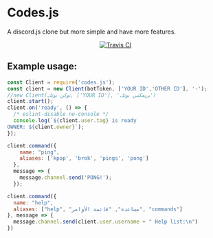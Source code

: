 # Codes.js
A discord.js clone but more simple and have more features.
<div align="center">
<p>
<a href="https://travis-ci.org/codes-server/codes.js"> <img src="https://travis-ci.org/codes-server/codes.js.svg?branch=master" alt="Travis CI" /></a>
</p>
</div>

## Example usage:
```js
const Client = require('codes.js');
const client = new Client(botToken, ['YOUR ID','OTHER ID'], '-');
//new Client(توكن بوتك, ['YOUR ID'], 'بريفكس بوتك')
client.start();
client.on('ready', () => {
  /* eslint-disable no-console */
  console.log(`${client.user.tag} is ready
OWNER: ${client.owner}`);
});

client.command({
    name: "ping",
    aliases: ['kpop', 'brok', 'pings', 'pong']
  },
  message => {
    message.channel.send('PONG!');
  });

client.command({
  name: "help",
  aliases: ["help", "مساعدة", "قائمة الأوامر", "commands"]
}, message => {
  message.channel.send(client.user.username + " Help list:\n")
})
